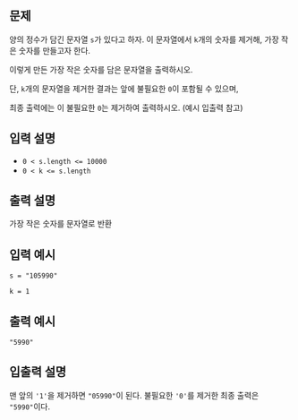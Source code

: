 ## 문제

양의 정수가 담긴 문자열 `s`가 있다고 하자. 이 문자열에서 `k`개의 숫자를 제거해, 가장 작은 숫자를 만들고자 한다.

이렇게 만든 가장 작은 숫자를 담은 문자열을 출력하시오.

단, `k`개의 문자열을 제거한 결과는 앞에 불필요한 `0`이 포함될 수 있으며,

최종 출력에는 이 불필요한 `0`는 제거하여 출력하시오. (예시 입출력 참고)

## 입력 설명

- `0 < s.length <= 10000`
- `0 < k <= s.length`

## 출력 설명

가장 작은 숫자를 문자열로 반환

## 입력 예시

`s = "105990"`

`k = 1`

## 출력 예시

`"5990"`

## 입출력 설명

맨 앞의 `'1'`을 제거하면 `"05990"`이 된다. 불필요한 `'0'`를 제거한 최종 출력은 `"5990"`이다.
